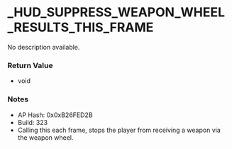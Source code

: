 # _HUD_SUPPRESS_WEAPON_WHEEL_RESULTS_THIS_FRAME

No description available.

### Return Value
* void

### Notes
* AP Hash: 0x0xB26FED2B
* Build: 323
* Calling this each frame, stops the player from receiving a weapon via the weapon wheel.

